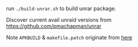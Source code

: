 run `./build-unrar.sh` to build unrar package.

Discover current avail unraid versions from https://github.com/pmachapman/unrar

Note `APKBUILD` & `makefile.patch` originate from [here](https://github.com/alpinelinux/aports/tree/6fcec524a3bf18d7a7007c380af989765b16e9f0/non-free/unrar)
